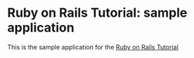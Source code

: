 # Ruby on Rails Tutorial: sample application

This is the sample application for the [Ruby on Rails Tutorial](http://railstutorial.org)